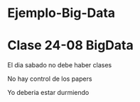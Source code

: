 # Ejemplo-Big-Data
# Clase 24-08 **BigData**


El dia sabado no debe haber clases

No hay control de los papers

Yo deberia estar durmiendo
